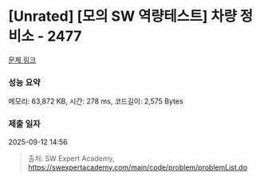 # [Unrated] [모의 SW 역량테스트] 차량 정비소 - 2477 

[문제 링크](https://swexpertacademy.com/main/code/problem/problemDetail.do?contestProbId=AV6c6bgaIuoDFAXy) 

### 성능 요약

메모리: 63,872 KB, 시간: 278 ms, 코드길이: 2,575 Bytes

### 제출 일자

2025-09-12 14:56



> 출처: SW Expert Academy, https://swexpertacademy.com/main/code/problem/problemList.do